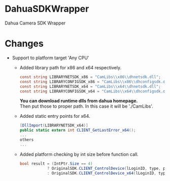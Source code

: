 # DahuaSDKWrapper
Dahua Camera SDK Wrapper

# Changes
- Support to platform target 'Any CPU'  
  - Added library path for x86 and x64 respectively.
    ```C#
    const string LIBRARYNETSDK_x86 = "CamLibs\\x86\\dhnetsdk.dll";
    const string LIBRARYCONFIGSDK_x86 = "CamLibs\\x86\\dhconfigsdk.dll";
    const string LIBRARYNETSDK_x64 = "CamLibs\\x64\\dhnetsdk.dll";
    const string LIBRARYCONFIGSDK_x64 = "CamLibs\\x64\\dhconfigsdk.dll";
    ```  
    <b>You can download runtime dlls from dahua homepage.</b>  
    Then put those to proper path. In this case it will be './CamLibs'.  
  - Added static entry points for x64.
    ```C#
    [DllImport(LIBRARYNETSDK_x64)]
    public static extern int CLIENT_GetLastError_x64();
    ...
    others
    ...
    ```

  - Added platform checking by int size before function call.
    ```C#
    bool result = (IntPtr.Size == 4)
                ? OriginalSDK.CLIENT_ControlDevice(lLoginID, type, param, waittime)
                : OriginalSDK.CLIENT_ControlDevice_x64(lLoginID, type, param, waittime);
    ```
